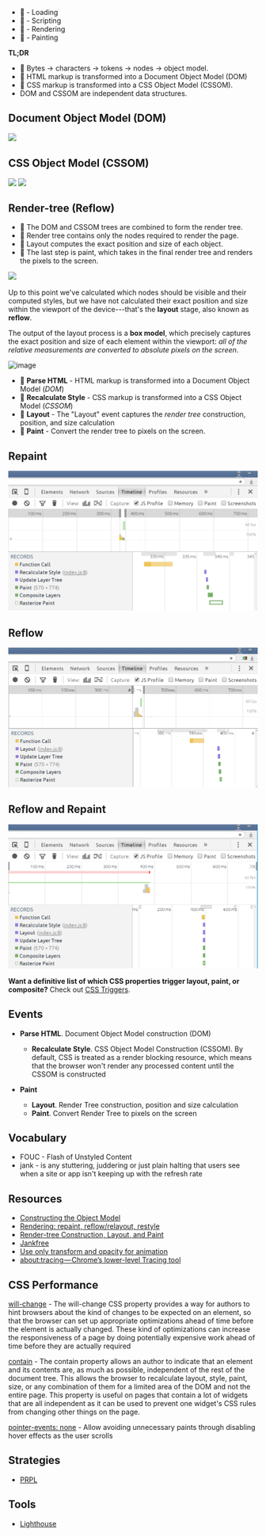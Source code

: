 
- 🔵 - Loading
- 🍋 - Scripting
- 🍆 - Rendering
- 🍏 - Painting


**TL;DR**
- 🔵 Bytes → characters → tokens → nodes → object model.
- 🔵 HTML markup is transformed into a Document Object Model (DOM)
- 🍆 CSS markup is transformed into a CSS Object Model (CSSOM).
-  DOM and CSSOM are independent data structures.


## Document Object Model (DOM)

![](https://developers.google.com/web/fundamentals/performance/critical-rendering-path/images/full-process.png)


## CSS Object Model (CSSOM)

![](https://developers.google.com/web/fundamentals/performance/critical-rendering-path/images/cssom-construction.png)
![](https://developers.google.com/web/fundamentals/performance/critical-rendering-path/images/cssom-tree.png)

## Render-tree (Reflow)
- 🍆 The DOM and CSSOM trees are combined to form the render tree.
- 🍆 Render tree contains only the nodes required to render the page.
- 🍆 Layout computes the exact position and size of each object.
- 🍏 The last step is paint, which takes in the final render tree and renders the pixels to the screen.

![](https://developers.google.com/web/fundamentals/performance/critical-rendering-path/images/render-tree-construction.png)

Up to this point we've calculated which nodes should be visible and their computed styles, but we have not calculated their exact position and size within the viewport of the device---that's the **layout** stage, also known as **reflow**.

The output of the layout process is a **box model**, which precisely captures the exact position and size of each element within the viewport: *all of the relative measurements are converted to absolute pixels on the screen*.

![image](https://user-images.githubusercontent.com/616193/51072688-7fa4c400-1675-11e9-82e0-2e9764ce17f0.png)

- 🔵 **Parse HTML** - HTML markup is transformed into a Document Object Model (*DOM*)
- 🍆 **Recalculate Style** - CSS markup is transformed into a CSS Object Model (*CSSOM*)
- 🍆 **Layout** - The "Layout" event captures the *render tree* construction, position, and size calculation
- 🍏 **Paint** - Convert the render tree to pixels on the screen.

## Repaint

![Repaint Timeline Example](javascript/repaint/repaint.png)


## Reflow
![Repaint Timeline Example](javascript/reflow/reflow.png)


## Reflow and Repaint
![Repaint Timeline Example](javascript/reflow-repaint/reflow-repaint.png)



**Want a definitive list of which CSS properties trigger layout, paint, or composite?** Check out [CSS Triggers](https://csstriggers.com/).


## Events

- **Parse HTML**. Document Object Model construction (DOM)
   - **Recalculate Style**. CSS Object Model Construction (CSSOM). By default, CSS is treated as
    a render blocking resource, which means that the browser won't render any processed content until the 
    CSSOM is constructed

- **Paint**
   - **Layout**. Render Tree construction, position and size calculation
   - **Paint**. Convert Render Tree to pixels on the screen


## Vocabulary

- FOUC - Flash of Unstyled Content
- jank - is any stuttering, juddering or just plain halting that users see when a site or app isn't keeping up with the refresh rate


## Resources
- [Constructing the Object Model](https://developers.google.com/web/fundamentals/performance/critical-rendering-path/constructing-the-object-model)
- [Rendering: repaint, reflow/relayout, restyle](http://www.phpied.com/rendering-repaint-reflowrelayout-restyle/)
- [Render-tree Construction, Layout, and Paint](https://developers.google.com/web/fundamentals/performance/critical-rendering-path/render-tree-construction)
- [Jankfree](http://jankfree.org/)
- [Use only transform and opacity for animation](https://aerotwist.com/blog/flip-your-animations/)
- [about:tracing — Chrome’s lower-level Tracing tool](https://docs.google.com/presentation/d/1Lq2DD28CGa7bxawVH_2OcmyiTiBn74dvC6vn2essroY/edit#slide=id.g1a504e63c9_2_84)



## CSS Performance

[will-change](https://developer.mozilla.org/en/docs/Web/CSS/will-change) - The will-change CSS property provides a way for authors to hint browsers about the kind of changes to be expected on an element, so that the browser can set up appropriate optimizations ahead of time before the element is actually changed. These kind of optimizations can increase the responsiveness of a page by doing potentially expensive work ahead of time before they are actually required

[contain](https://developer.mozilla.org/en-US/docs/Web/CSS/contain) - The contain property allows an author to indicate that an element and its contents are, as much as possible, independent of the rest of the document tree. This allows the browser to recalculate layout, style, paint, size, or any combination of them for a limited area of the DOM and not the entire page. This property is useful on pages that contain a lot of widgets that are all independent as it can be used to prevent one widget's CSS rules from changing other things on the page.

[pointer-events: none](https://www.thecssninja.com/css/pointer-events-60fps) -  Allow avoiding unnecessary paints through disabling hover effects as the user scrolls


## Strategies

- [PRPL](https://developers.google.com/web/fundamentals/performance/prpl-pattern/)


## Tools

- [Lighthouse](https://developers.google.com/web/tools/lighthouse/)
